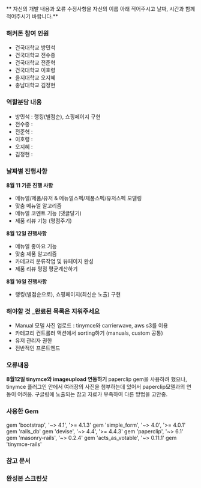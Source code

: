 **
자신의 개발 내용과 오류 수정사항을 자신의 이름 아래 적어주시고 날짜, 시간과 함께 적어주시기 바랍니다.**

###  해커톤 참여 인원
- 건국대학교 방민석
- 건국대학교 전수종
- 건국대학교 전준혁
- 건국대학교 이호령
- 을지대학교 오지혜
- 충남대학교 김정현

### 역할분담 내용
- 방민석 : 랭킹(별점순), 쇼핑페이지 구현
- 전수종 :
- 전준혁 :
- 이호령 :
- 오지혜 :
- 김정현 :

### 날짜별 진행사항
**8월 11 기준 진행 사항**
- 메뉴얼/제품/유저 & 메뉴얼스펙/제품스펙/유저스펙 모델링
- 맞춤 메뉴얼 알고리즘
- 메뉴얼 코멘트 기능 (댓글달기)
- 제품 리뷰 기능 (평점주기)

**8월 12일 진행사항**
- 메뉴얼 좋아요 기능
- 맞춤 제품 알고리즘
- 카테고리 분류작업 및 뷰페이지 완성
- 제품 리뷰 평점 평균계산하기

**8월 16일 진행사항**
- 랭킹(별점순으로), 쇼핑페이지(최신순 노출) 구현

### 해야할 것 _완료된 목록은 지워주세요
- Manual 모델 사진 업로드 : tinymce와 carrierwave, aws s3를 이용
- 카테고리 컨트롤러 액션에서 sorting하기 (manuals, custom 공통)
- 유저 관리자 권한
- 전반적인 프론트엔드


### 오류내용
**8월12일 tinymce와 imageupload 연동하기**
paperclip gem을 사용하려 했으나, tinymce 플러그인 안에서 여러장의 사진을 첨부하는데 있어서 paperclip모델과의 연동이 어려움. 구글링에 노출되는 참고 자료가 부족하여 다른 방법을 고안중.

### 사용한 Gem
gem 'bootstrap', '~> 4.1', '>= 4.1.3'
gem 'simple_form', '~> 4.0', '>= 4.0.1'
gem 'rails_db'
gem 'devise', '~> 4.4', '>= 4.4.3'
gem 'paperclip', '~> 6.1'
gem 'masonry-rails', '~> 0.2.4'
gem 'acts_as_votable', '~> 0.11.1'
gem 'tinymce-rails'

### 참고 문서

### 완성본 스크린샷



